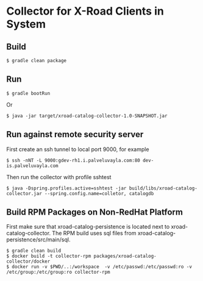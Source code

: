 # Collector for X-Road Clients in System

## Build


    $ gradle clean package


## Run

    $ gradle bootRun

Or

    $ java -jar target/xroad-catalog-collector-1.0-SNAPSHOT.jar

## Run against remote security server

First create an ssh tunnel to local port 9000, for example

    $ ssh -nNT -L 9000:gdev-rh1.i.palveluvayla.com:80 dev-is.palveluvayla.com

Then run the collector with profile sshtest

    $ java -Dspring.profiles.active=sshtest -jar build/libs/xroad-catalog-collector.jar --spring.config.name=colletor, catalogdb




## Build RPM Packages on Non-RedHat Platform

First make sure that xroad-catalog-persistence is located next to xroad-catalog-collector. The RPM build
 uses sql files from xroad-catalog-persistence/src/main/sql.
 
    $ gradle clean build
    $ docker build -t collector-rpm packages/xroad-catalog-collector/docker
    $ docker run -v $PWD/..:/workspace  -v /etc/passwd:/etc/passwd:ro -v /etc/group:/etc/group:ro collector-rpm
